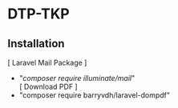 # DTP-TKP
## Installation
[ Laravel Mail Package ]
- "<i>composer require illuminate/mail</i>"
<br>[ Download PDF ]
- "composer require barryvdh/laravel-dompdf"
